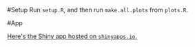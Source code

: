#Setup
Run `setup.R`, and then run `make.all.plots` from `plots.R`.

#App

[Here's the Shiny app hosted on `shinyapps.io`.](https://ashutoshnanda.shinyapps.io/ssac2016hack-app/)
